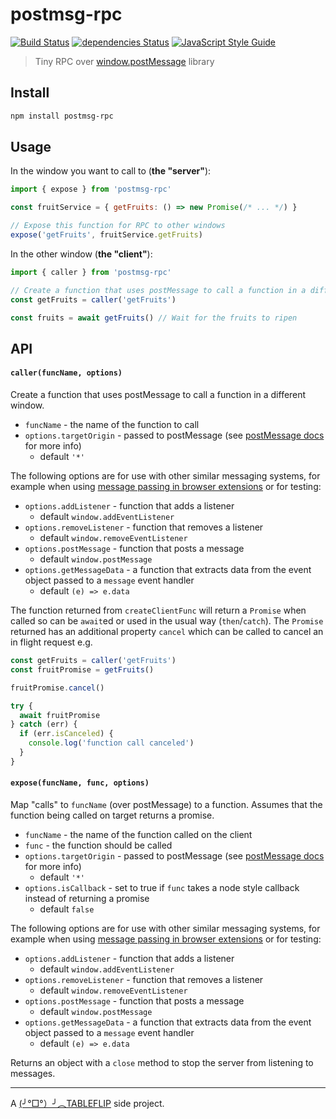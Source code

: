 # postmsg-rpc

[![Build Status](https://travis-ci.org/tableflip/postmsg-rpc.svg?branch=master)](https://travis-ci.org/tableflip/postmsg-rpc) [![dependencies Status](https://david-dm.org/tableflip/postmsg-rpc/status.svg)](https://david-dm.org/tableflip/postmsg-rpc) [![JavaScript Style Guide](https://img.shields.io/badge/code_style-standard-brightgreen.svg)](https://standardjs.com)

> Tiny RPC over [window.postMessage](https://developer.mozilla.org/en-US/docs/Web/API/Window/postMessage) library

## Install

```sh
npm install postmsg-rpc
```

## Usage

In the window you want to call to (**the "server"**):

```js
import { expose } from 'postmsg-rpc'

const fruitService = { getFruits: () => new Promise(/* ... */) }

// Expose this function for RPC to other windows
expose('getFruits', fruitService.getFruits)
```

In the other window (**the "client"**):

```js
import { caller } from 'postmsg-rpc'

// Create a function that uses postMessage to call a function in a different window
const getFruits = caller('getFruits')

const fruits = await getFruits() // Wait for the fruits to ripen
```

## API

#### `caller(funcName, options)`

Create a function that uses postMessage to call a function in a different window.

* `funcName` - the name of the function to call
* `options.targetOrigin` - passed to postMessage (see [postMessage docs](https://developer.mozilla.org/en-US/docs/Web/API/Window/postMessage) for more info)
    * default `'*'`

The following options are for use with other similar messaging systems, for example when using [message passing in browser extensions](https://developer.chrome.com/extensions/messaging) or for testing:

* `options.addListener` - function that adds a listener
    * default `window.addEventListener`
* `options.removeListener` - function that removes a listener
    * default `window.removeEventListener`
* `options.postMessage` - function that posts a message
    * default `window.postMessage`
* `options.getMessageData` - a function that extracts data from the event object passed to a `message` event handler
    * default `(e) => e.data`

The function returned from `createClientFunc` will return a `Promise` when called so can be `await`ed or used in the usual way (`then`/`catch`). The `Promise` returned has an additional property `cancel` which can be called to cancel an in flight request e.g.

```js
const getFruits = caller('getFruits')
const fruitPromise = getFruits()

fruitPromise.cancel()

try {
  await fruitPromise
} catch (err) {
  if (err.isCanceled) {
    console.log('function call canceled')
  }
}
```

#### `expose(funcName, func, options)`

Map "calls" to `funcName` (over postMessage) to a function. Assumes that the function being called on target returns a promise.

* `funcName` - the name of the function called on the client
* `func` - the function should be called
* `options.targetOrigin` - passed to postMessage (see [postMessage docs](https://developer.mozilla.org/en-US/docs/Web/API/Window/postMessage) for more info)
    * default `'*'`
* `options.isCallback` - set to true if `func` takes a node style callback instead of returning a promise
    * default `false`

The following options are for use with other similar messaging systems, for example when using [message passing in browser extensions](https://developer.chrome.com/extensions/messaging) or for testing:

* `options.addListener` - function that adds a listener
    * default `window.addEventListener`
* `options.removeListener` - function that removes a listener
    * default `window.removeEventListener`
* `options.postMessage` - function that posts a message
    * default `window.postMessage`
* `options.getMessageData` - a function that extracts data from the event object passed to a `message` event handler
    * default `(e) => e.data`

Returns an object with a `close` method to stop the server from listening to messages.

---
A [(╯°□°）╯︵TABLEFLIP](https://tableflip.io) side project.
